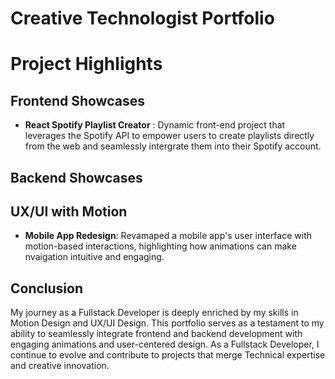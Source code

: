 # Creative Technologist Portfolio

# Project Highlights

## Frontend Showcases
- **React Spotify Playlist Creator** : Dynamic front-end project that leverages the Spotify API to empower users to create playlists directly from the web and seamlessly intergrate them into their Spotify account.
## Backend Showcases


## UX/UI with Motion
- **Mobile App Redesign**: Revamaped a mobile app's user interface with motion-based interactions, highlighting how animations can make nvaigation intuitive and engaging.

## Conclusion
My journey as a Fullstack Developer is deeply enriched by my skills in Motion Design and UX/UI Design. This portfolio serves as a testament to my ability to seamlessly integrate frontend and backend development with engaging animations and user-centered design. As a Fullstack Developer, I continue to evolve and contribute to projects that merge Technical expertise and creative innovation. 
